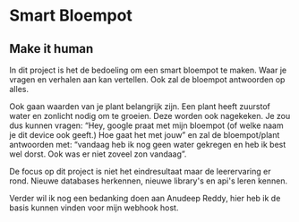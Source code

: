 # Smart Bloempot

## Make it human

In dit project is het de bedoeling om een smart bloempot te maken. Waar je vragen en verhalen aan kan vertellen. Ook zal de bloempot antwoorden op alles.

Ook gaan waarden van je plant belangrijk zijn. Een plant heeft zuurstof water en zonlicht nodig om te groeien. Deze worden ook nagekeken. Je zou dus kunnen vragen: “Hey, google praat met mijn bloempot (of welke naam je dit device ook geeft.) Hoe gaat het met jouw” en zal de bloempot/plant antwoorden met: “vandaag heb ik nog geen water gekregen en heb ik best wel dorst. Ook was er niet zoveel zon vandaag”.

De focus op dit project is niet het eindresultaat maar de leerervaring er rond. Nieuwe databases herkennen, nieuwe library's en api's leren kennen.

Verder wil ik nog een bedanking doen aan Anudeep Reddy, hier heb ik de basis kunnen vinden voor mijn webhook host.
